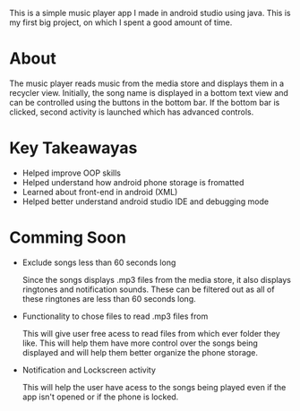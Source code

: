 This is a simple music player app I made in android studio using java. This is my first big project, on which I spent a good amount of time. 
# About
The music player reads music from the media store and displays them in a recycler view. 
Initially, the song name is displayed in a bottom text view and can be controlled using the buttons in the bottom bar. If the bottom bar is clicked, second activity is launched which has advanced controls. 
# Key Takeawayas
- Helped improve OOP skills
- Helped understand how android phone storage is fromatted
- Learned about front-end in android (XML)
- Helped better understand android studio IDE and debugging mode 
# Comming Soon
- Exclude songs less than 60 seconds long

    Since the songs displays .mp3 files from the media store, it also displays ringtones and notification sounds. These can be filtered out     as all of these ringtones are less than 60 seconds long. 
- Functionality to chose files to read .mp3 files from

    This will give user free acess to read files from which ever folder they like. This will help them have more control over the songs         being displayed and will help them better organize the phone storage. 
- Notification and Lockscreen activity

    This will help the user have acess to the songs being played even if the app isn't opened or if the phone is locked. 
